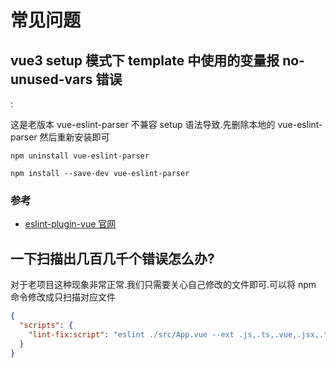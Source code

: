 # 常见问题

## vue3 setup 模式下 template 中使用的变量报 no-unused-vars 错误
:

这是老版本 vue-eslint-parser 不兼容 setup 语法导致.先删除本地的 vue-eslint-parser 然后重新安装即可

```shell
npm uninstall vue-eslint-parser

npm install --save-dev vue-eslint-parser
```

### 参考

- [eslint-plugin-vue 官网](https://eslint.vuejs.org/rules/script-setup-uses-vars.html)

## 一下扫描出几百几千个错误怎么办?

对于老项目这种现象非常正常.我们只需要关心自己修改的文件即可.可以将 npm 命令修改成只扫描对应文件

```json
{
  "scripts": {
    "lint-fix:script": "eslint ./src/App.vue --ext .js,.ts,.vue,.jsx,.tsx --fix"
  }
}
```
